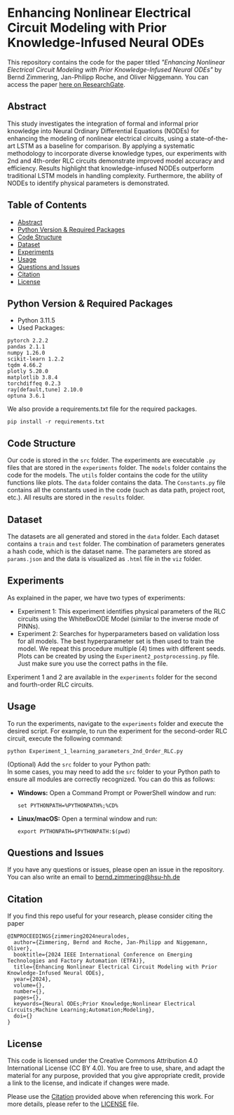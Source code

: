 # Enhancing Nonlinear Electrical Circuit Modeling with Prior Knowledge-Infused Neural ODEs

This repository contains the code for the paper titled *"Enhancing Nonlinear Electrical Circuit Modeling with Prior Knowledge-Infused Neural ODEs"* by Bernd Zimmering, Jan-Philipp Roche, and Oliver Niggemann. You can access the paper [here on ResearchGate](https://www.researchgate.net/publication/383902918_Enhancing_Nonlinear_Electrical_Circuit_Modeling_with_Prior_Knowledge-Infused_Neural_ODEs).
## Abstract
This study investigates the integration of formal and informal prior knowledge into Neural Ordinary Differential Equations (NODEs) for enhancing the modeling of nonlinear electrical circuits, using a state-of-the-art LSTM as a baseline for comparison. By applying a systematic methodology to incorporate diverse knowledge types, our experiments with 2nd and 4th-order RLC circuits demonstrate improved model accuracy and efficiency. Results highlight that knowledge-infused NODEs outperform traditional LSTM models in handling complexity. Furthermore, the ability of NODEs to identify physical parameters is demonstrated.

## Table of Contents
- [Abstract](#abstract)
- [Python Version & Required Packages](#python-version--required-packages)
- [Code Structure](#code-structure)
- [Dataset](#dataset)
- [Experiments](#experiments)
- [Usage](#usage)
- [Questions and Issues](#questions-and-issues)
- [Citation](#citation)
- [License](#license)

## Python Version & Required Packages
- Python 3.11.5
- Used Packages:
```
pytorch 2.2.2
pandas 2.1.1
numpy 1.26.0
scikit-learn 1.2.2
tqdm 4.66.2
plotly 5.20.0
matplotlib 3.8.4
torchdiffeq 0.2.3
ray[default,tune] 2.10.0
optuna 3.6.1
```

We also provide a requirements.txt file for the required packages. 
```
pip install -r requirements.txt
```

## Code Structure
Our code is stored in the `src` folder. The experiments are executable `.py` files that are stored in the `experiments` folder. The `models` folder contains the code for the models. The `utils` folder contains the code for the utility functions like plots. The `data` folder contains the data. The `Constants.py` file contains all the constants used in the code (such as data path, project root, etc.). All results are stored in the `results` folder.

## Dataset
The datasets are all generated and stored in the `data` folder. Each dataset contains a `train` and `test` folder. The combination of parameters generates a hash code, which is the dataset name. The parameters are stored as `params.json` and the data is visualized as `.html` file in the `viz` folder.

## Experiments
As explained in the paper, we have two types of experiments:
- Experiment 1: This experiment identifies physical parameters of the RLC circuits using the WhiteBoxODE Model (similar to the inverse mode of PINNs).
- Experiment 2: Searches for hyperparameters based on validation loss for all models. The best hyperparameter set is then used to train the model. We repeat this procedure multiple (4) times with different seeds. Plots can be created by using the `Experiment2_postprocessing.py` file. Just make sure you use the correct paths in the file.

Experiment 1 and 2 are available in the `experiments` folder for the second and fourth-order RLC circuits.

## Usage  
To run the experiments, navigate to the `experiments` folder and execute the desired script. For example, to run the experiment for the second-order RLC circuit, execute the following command:
```
python Experiment_1_learning_parameters_2nd_Order_RLC.py
```
(Optional) Add the `src` folder to your Python path:  
In some cases, you may need to add the `src` folder to your Python path to ensure all modules are correctly recognized. You can do this as follows:

- **Windows:**
  Open a Command Prompt or PowerShell window and run:
  ```
  set PYTHONPATH=%PYTHONPATH%;%CD%
  ```
- **Linux/macOS:**
    Open a terminal window and run:
    ```
    export PYTHONPATH=$PYTHONPATH:$(pwd)
    ```
## Questions and Issues
If you have any questions or issues, please open an issue in the repository. You can also write an email to [bernd.zimmering@hsu-hh.de](mailto:bernd.zimmering@hsu-hh.de)


## Citation
If you find this repo useful for your research, please consider citing the paper
```
@INPROCEEDINGS{zimmering2024neuralodes,
  author={Zimmering, Bernd and Roche, Jan-Philipp and Niggemann, Oliver},
  booktitle={2024 IEEE International Conference on Emerging Technologies and Factory Automation (ETFA)}, 
  title={Enhancing Nonlinear Electrical Circuit Modeling with Prior Knowledge-Infused Neural ODEs}, 
  year={2024},
  volume={},
  number={},
  pages={},
  keywords={Neural ODEs;Prior Knowledge;Nonlinear Electrical Circuits;Machine Learning;Automation;Modeling},
  doi={}
}

```  

## License
This code is licensed under the Creative Commons Attribution 4.0 International License (CC BY 4.0). You are free to use, share, and adapt the material for any purpose, provided that you give appropriate credit, provide a link to the license, and indicate if changes were made.

Please use the [Citation](#citation) provided above when referencing this work. For more details, please refer to the [LICENSE](LICENSE) file.




